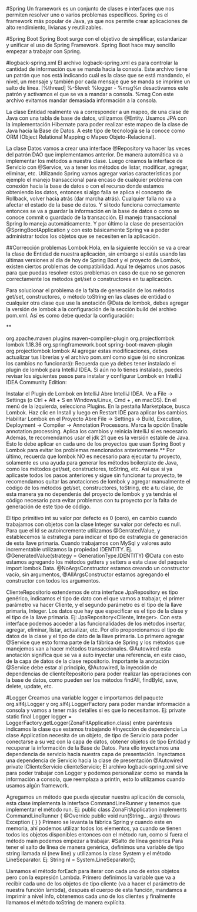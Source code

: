 #Spring Un framework es un conjunto de clases e interfaces que nos permiten resolver uno o varios problemas específicos. Spring es el framework más popular de Java, ya que nos permite crear aplicaciones de alto rendimiento, livianas y reutilizables.

#Spring Boot Spring Boot surge con el objetivo de simplificar, estandarizar y unificar el uso de Spring Framework. Spring Boot hace muy sencillo empezar a trabajar con Spring.

#logback-spring.xml El archivo logback-spring.xml es para controlar la cantidad de información que se manda hacia la consola. Este archivo tiene un patrón que nos está indicando cuál es la clase que se está mandando, el nivel, un mensaje y también por cada mensaje que se manda se imprime un salto de línea. [%thread] %-5level: %logger - %msg%n desactivamos este patrón y activamos el que se va a mandar a consola. %msg Con este archivo evitamos mandar demasiada información a la consola.

La clase Entidad realmente va a corresponder a un mapeo, de una clase de Java con una tabla de base de datos, utilizamos @Entity. Usamos JPA con la implementación Hibernate para poder realizar este mapeo de la clase de Java hacia la Base de Datos. A este tipo de tecnología se la conoce como ORM (Object Relational Mapping o Mapeo Objeto-Relacional).

La clase Datos vamos a crear una interface @Repository va hacer las veces del patrón DAO que implementamos anterior. De manera automática va a implementar los métodos a nuestra clase. Luego creamos la interface de Servicio con @Service, va a tener los métodos de listar, modificar, agregar, eliminar, etc. Utilizando Spring vamos agregar varias características por ejemplo el manejo transaccional para encaso de cualquier problema con conexión hacia la base de datos o con el recurso donde estamos obteniendo los datos, entonces si algo falla se aplica el concepto de Rollback, volver hacia atrás (dar marcha atrás). Cualquier falla no va a afectar el estado de la base de datos. Y si todo funciona correctamente entonces se va a guardar la información en la base de datos o como se conoce commit o guardado de la transacción. El manejo transaccional Spring lo maneja automáticamente. Y por último la clase de presentación @SpringBootApplication y con esto básicamente Spring va a poder administrar todos los objetos que se necesiten en la aplicación.

##Corrección problemas Lombok Hola, en la siguiente lección se va a crear la clase de Entidad de nuestra aplicación, sin embargo si estás usando las últimas versiones al día de hoy de Spring Boot y el proyecto de Lombok, existen ciertos problemas de compatibilidad. Aquí te dejamos unos pasos para que puedas resolver estos problemas en caso de que no se generen correctamente los métodos get/set o constructores en tu aplicación.

Para solucionar el problema de la falta de generación de los métodos get/set, constructores, o método toString en las clases de entidad o cualquier otra clase que use la anotación @Data de lombok, debes agregar la versión de lombok a la configuración de la sección build del archivo pom.xml. Así es como debe quedar la configuración:

**

<build>
    <plugins>
        <plugin>
            <groupId>org.apache.maven.plugins</groupId>
            <artifactId>maven-compiler-plugin</artifactId>
            <configuration>
                <annotationProcessorPaths>
                    <path>
                        <groupId>org.projectlombok</groupId>
                        <artifactId>lombok</artifactId>
                        <version>1.18.36</version>
                    </path>
                </annotationProcessorPaths>
            </configuration>
        </plugin>
        <plugin>
            <groupId>org.springframework.boot</groupId>
            <artifactId>spring-boot-maven-plugin</artifactId>
            <configuration>
                <excludes>
                    <exclude>
                        <groupId>org.projectlombok</groupId>
                        <artifactId>lombok</artifactId>
                    </exclude>
                </excludes>
            </configuration>
        </plugin>
    </plugins>
</build>
Al agregar estas modificaciones, debes actualizar tus librerías y el archivo pom.xml como sigue (si no sincronizas los cambios no funcionará): Recuerda que ya debes tener instalado el plugin de lombok para IntelliJ IDEA. Si aún no lo tienes instalado, puedes revisar los siguientes pasos para instalar y configurar Lombok en IntelliJ IDEA Community Edition:

Instalar el Plugin de Lombok en IntelliJ Abre IntelliJ IDEA. Ve a File → Settings (o Ctrl + Alt + S en Windows/Linux, Cmd + , en macOS). En el menú de la izquierda, selecciona Plugins. En la pestaña Marketplace, busca Lombok. Haz clic en Install y luego en Restart IDE para aplicar los cambios.
Habilitar Lombok en el Proyecto Abre File → Settings → Build, Execution, Deployment → Compiler → Annotation Processors. Marca la opción Enable annotation processing. Aplica los cambios y reinicia IntelliJ si es necesario. Además, te recomendamos usar el jdk 21 que es la versión estable de Java. Esto lo debe aplicar en cada uno de los proyectos que usan Spring Boot y Lombok para evitar los problemas mencionados anteriormente.**
Por último, recuerda que lombok NO es necesario para ejecutar tu proyecto, solamente es una ayuda para generar los métodos boilerplate de Java, como los métodos get/set, constructores, toString, etc. Así que si ya aplicaste todos los pasos anteriores y sigue sin funcionar tu proyecto, te recomendamos quitar las anotaciones de lombok y agregar manualmente el código de los métodos get/set, constructores, toString, etc a tu clase, de esta manera ya no dependerás del proyecto de lombok y ya tendrás el código necesario para evitar problemas con tu proyecto por la falta de generación de este tipo de código.

El tipo primitivo int su valor por defecto es 0 (cero), en cambio cuando trabajamos con objetos con la clase Integer su valor por defecto es null. Para que el Id se autoincremente utilizamos @GenratedValue, y establecemos la estrategia para indicar el tipo de estrategia de generación de esta llave primaria. Cuando trabajamos con MySql y valores auto incrementable utilizamos la propiedad IDENTITY. Ej. @GeneratedValue(strategy = GenerationType.IDENTITY) @Data con esto estamos agregando los métodos getters y setters a esta clase del paquete import lombok.Data. @NoArgsConstructor estamos creando un constructor vacío, sin argumentos, @AllArgsConstructor estamos agregando el constructor con todos los argumentos.

ClienteRepositorio extendemos de otra interface JpaRepository es tipo genérico, indicamos el tipo de dato con el que vamos a trabajar, el primer parámetro va hacer Cliente, y el segundo parámetro es el tipo de la llave primaria, Integer. Los datos que hay que especificar es el tipo de la clase y el tipo de la llave primaria. Ej: JpaRepository<Cliente, Integer>. Con esta interface podemos acceder a las funcionalidades de los métodos insertar, agregar, eliminar, listar, actualizar, etc. Por ello proporcionamos el tipo de datos de la clase y el tipo de dato de la llave primaria. Lo primero agregar @Service que esto forma parte de la fábrica de Spring y los métodos que manejemos van a hacer métodos transaccionales. @Autowired esta anotación significa que se va a auto inyectar una referencia, en este caso, de la capa de datos de la clase repositorio. Importante la anotación @Service debe estar al principio, @Autowired, la inyección de dependencias de clienteRepositorio para poder realizar las operaciones con la base de datos, como pueden ser los métodos findAll, findById, save, delete, update, etc.

#Logger Creamos una variable logger e importamos del paquete org.slf4j.Logger y org.slf4j.LoggerFactory para poder mandar información a consola y vamos a tener más detalles si es que lo necesitamos. Ej: private static final Logger logger = LoggerFactory.getLogger(ZonaFitApplication.class) entre paréntesis indicamos la clase que estamos trabajando #Inyección de dependencia La clase Application necesita de un objeto, de tipo de Servicio para poder conectarse a su vez con la capa de datos, obtener objetos de tipo Entidad y recuperar la información de la Base de Datos. Para ello inyectamos una dependencia de servicio hacia nuestra capa de presentación. Inyectamos una dependencia de Servicio hacia la clase de presentación @Autowired private IClienteServicio clienteServicio; El archivo logback-spring.xml sirve para poder trabajar con Logger y podemos personalizar como se manda la información a consola, que reemplaza a println, esto lo utilizamos cuando usamos algún framework.

Agregamos un método que pueda ejecutar nuestra aplicación de consola, esta clase implementa la interface CommandLineRunner y tenemos que implementar el método run. Ej: public class ZonaFitApplication implements CommandLineRunner { @Override
public void run(String... args) throws Exception {
} } Primero se levanta la fábrica Spring y cuando este en memoria, ahí podemos utilizar todos los elementos, ya cuando se tienen todos los objetos disponibles entonces con el método run, como si fuera el método main podemos empezar a trabajar. #Salto de línea genérica Para tener el salto de línea de manera genérica, definimos una variable de tipo string llamada nl (new line) y utilizamos la clase System y el método LineSeparator. Ej: String nl = System.LineSeparator();

Llamamos el método forEach para iterar con cada uno de estos objetos pero con la expresión Lambda. Primero definimos la variable que va a recibir cada uno de los objetos de tipo cliente (va a hacer el parámetro de nuestra función lambda), después el cuerpo de esta función, mandamos a imprimir a nivel info, obtenemos cada uno de los clientes y finalmente llamamos el método toString de manera explícita.
